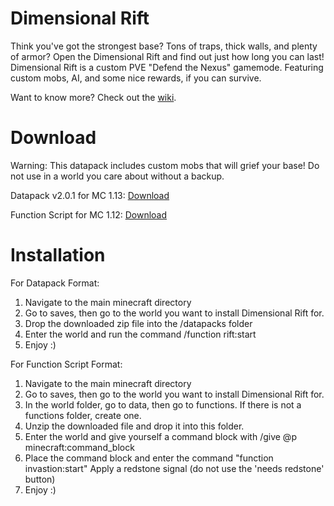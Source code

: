 # Dimensional Rift
Think you've got the strongest base? Tons of traps, thick walls, and plenty of armor? Open the Dimensional Rift and find out just how long you can last! Dimensional Rift is a custom PVE "Defend the Nexus" gamemode. Featuring custom mobs, AI, and some nice rewards, if you can survive.

Want to know more? Check out the [wiki](https://github.com/ImCoolYeah105/DimensionalRift/wiki).

# Download

Warning: This datapack includes custom mobs that will grief your base! Do not use in a world you care about without a backup.

Datapack v2.0.1 for MC 1.13: [Download](https://www.dropbox.com/s/y5qcc6ivfhn8l1q/DimensionalRift.zip?dl=1)

Function Script for MC 1.12: [Download](https://www.dropbox.com/s/zvs03fypd1bi3qm/invasion.zip?dl=1)

# Installation

For Datapack Format:
1. Navigate to the main minecraft directory
2. Go to saves, then go to the world you want to install Dimensional Rift for.
3. Drop the downloaded zip file into the /datapacks folder
4. Enter the world and run the command /function rift:start
5. Enjoy :)

For Function Script Format:
1. Navigate to the main minecraft directory
2. Go to saves, then go to the world you want to install Dimensional Rift for.
3. In the world folder, go to data, then go to functions. If there is not a functions folder, create one.
4. Unzip the downloaded file and drop it into this folder.
5. Enter the world and give yourself a command block with /give @p minecraft:command_block
6. Place the command block and enter the command "function invastion:start" Apply a redstone signal (do not use the 'needs redstone' button)
7. Enjoy :)
